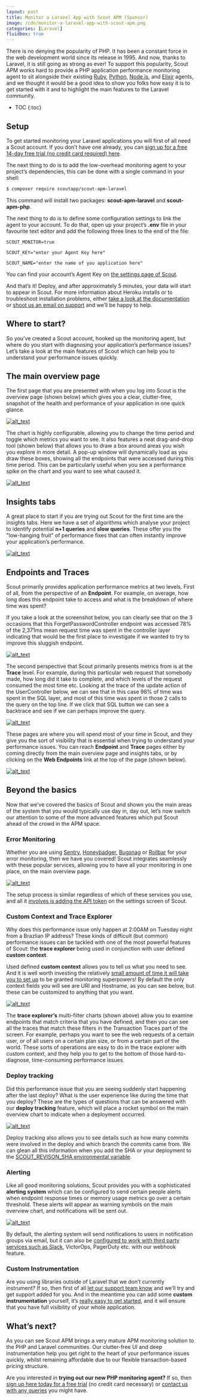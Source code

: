 ```yaml
---
layout: post
title: Monitor a Laravel App with Scout APM (Sponsor)
image: /cdn/monitor-a-laravel-app-with-scout-apm.png
categories: [Laravel]
fluidbox: true
---
```


There is no denying the popularity of PHP. It has been a constant force in the web development world since its release in 1995. And now, thanks to Laravel, it is still going as strong as ever! To support this popularity, Scout APM works hard to provide a PHP application performance monitoring agent to sit alongside their existing [Ruby](https://docs.scoutapm.com/?&_ga=2.13897777.787953493.1607361874-1921515952.1591658385#ruby-agent), [Python](https://docs.scoutapm.com/?_ga=2.13897777.787953493.1607361874-1921515952.1591658385#python-agent), [Node.js](https://docs.scoutapm.com/#nodejs-agent), and [Elixir](https://docs.scoutapm.com/?_ga=2.121896717.787953493.1607361874-1921515952.1591658385#elixir-agent) agents, and we thought it would be a good idea to show you folks how easy it is to get started with it and to highlight the main features to the Laravel community.

* TOC
{:toc}

## Setup

To get started monitoring your Laravel applications you will first of all need a Scout account. If you don’t have one already, you can [sign up for a free 14-day free trial (no credit card required) here](https://ter.li/wpbqw2).

The next thing to do is to add the low-overhead monitoring agent to your project’s dependencies, this can be done with a single command in your shell:

```bash
$ composer require scoutapp/scout-apm-laravel
```

This command will install two packages: **scout-apm-laravel** and **scout-apm-php**.

The next thing to do is to define some configuration settings to link the agent to your account. To do that, open up your project’s **.env** file in your favourite text editor and add the following three lines to the end of the file:

```
SCOUT_MONITOR=true

SCOUT_KEY="enter your Agent Key here"

SCOUT_NAME="enter the name of you application here"
```

You can find your account’s Agent Key on [the settings page of Scout](https://scoutapm.com/settings).

And that’s it! Deploy, and after approximately 5 minutes, your data will start to appear in Scout. For more information about Heroku installs or to troubleshoot installation problems, either [take a look at the documentation](https://docs.scoutapm.com/#php-agent) or [shoot us an email on support](mailto:support@scoutapm.com) and we’ll be happy to help.

## Where to start?

So you’ve created a Scout account, hooked up the monitoring agent, but where do you start with diagnosing your application’s performance issues? Let’s take a look at the main features of Scout which can help you to understand your performance issues quickly.

## The main overview page

The first page that you are presented with when you log into Scout is the overview page (shown below) which gives you a clear, clutter-free, snapshot of the health and performance of your application in one quick glance.

[![alt_text](/images/scoutapm-article/scout-image1.png)](/images/scoutapm-article/scout-image1.png)

The chart is highly configurable, allowing you to change the time period and toggle which metrics you want to see. It also features a neat drag-and-drop tool (shown below) that allows you to draw a box around areas you wish you explore in more detail. A pop-up window will dynamically load as you draw these boxes, showing all the endpoints that were accessed during this time period. This can be particularly useful when you see a performance spike on the chart and you want to see what caused it.

[![alt_text](/images/scoutapm-article/scout-image2.png)](/images/scoutapm-article/scout-image2.png)

## Insights tabs

A great place to start if you are trying out Scout for the first time are the insights tabs. Here we have a set of algorithms which analyse your project to identify potential **n+1 queries** and **slow queries**. These offer you the "low-hanging fruit" of performance fixes that can often instantly improve your application’s performance.

[![alt_text](/images/scoutapm-article/scout-image3.png)](/images/scoutapm-article/scout-image3.png)

## Endpoints and Traces

Scout primarily provides application performance metrics at two levels. First of all, from the perspective of an **Endpoint**. For example, on average, how long does this endpoint take to access and what is the breakdown of where time was spent? 

If you take a look at the screenshot below, you can clearly see that on the 3 occasions that this ForgetPasswordController endpoint was accessed 78% of the 2,371ms mean request time was spent in the controller layer indicating that would be the first place to investigate if we wanted to try to improve this sluggish endpoint.

[![alt_text](/images/scoutapm-article/scout-image4.png)](/images/scoutapm-article/scout-image4.png)

The second perspective that Scout primarily presents metrics from is at the **Trace** level. For example, during this particular web request that somebody made, how long did it take to complete, and which levels of the request consumed the most time etc. Looking at the trace of the update action of the UserController below, we can see that in this case 98% of time was spent in the SQL layer, and most of this time was spent in those 2 calls to the query on the top line. If we click that SQL button we can see a backtrace and see if we can perhaps improve the query.

[![alt_text](/images/scoutapm-article/scout-image5.png)](/images/scoutapm-article/scout-image5.png)

These pages are where you will spend most of your time in Scout, and they give you the sort of visibility that is essential when trying to understand your performance issues. You can reach **Endpoint** and **Trace** pages either by coming directly from the main overview page and insights tabs, or by clicking on the **Web Endpoints** link at the top of the page (shown below).

[![alt_text](/images/scoutapm-article/scout-image6.png)](/images/scoutapm-article/scout-image6.png)

## Beyond the basics

Now that we’ve covered the basics of Scout and shown you the main areas of the system that you would typically use day in, day out, let’s now switch our attention to some of the more advanced features which put Scout ahead of the crowd in the APM space.

### Error Monitoring

Whether you are using [Sentry](https://sentry.io/), [Honeybadger](https://www.honeybadger.io/), [Bugsnag](https://www.bugsnag.com/) or [Rollbar](https://rollbar.com/) for your error monitoring, then we have you covered! Scout integrates seamlessly with these popular services, allowing you to have all your monitoring in one place, on the main overview page.

[![alt_text](/images/scoutapm-article/scout-image7.png)](/images/scoutapm-article/scout-image7.png)

The setup process is similar regardless of which of these services you use, and all it [involves is adding the API token](https://docs.scoutapm.com/#rollbar) on the settings screen of Scout.

### Custom Context and Trace Explorer

Why does this performance issue only happen at 2:00AM on Tuesday night from a Brazlian IP address? These kinds of difficult (but common) performance issues can be tackled with one of the most powerful features of Scout: the **trace explorer** being used in conjunction with user defined **custom context**.

Used defined **custom context** allows you to tell us what you need to see. And it is well worth investing the relatively [small amount of time it will take you to set up](https://docs.scoutapm.com/#php-custom-context) to be granted monitoring superpowers! By default the only context fields you will see are URI and Hostname, as you can see below, but these can be customized to anything that you want.

[![alt_text](/images/scoutapm-article/scout-image8.png)](/images/scoutapm-article/scout-image8.png)

The **trace explorer’s** multi-filter charts (shown above) allow you to examine endpoints that match criteria that you have defined, and then you can see all the traces that match these filters in the Transaction Traces part of the screen. For example, perhaps you want to see the web requests of a certain user, or of all users on a certain plan size, or from a certain part of the world. These sorts of operations are easy to do in the trace explorer with custom context, and they help you to get to the bottom of those hard-to-diagnose, time-consuming performance issues.

### Deploy tracking

Did this performance issue that you are seeing suddenly start happening after the last deploy? What is the user experience like during the time that you deploy? These are the types of questions that can be answered with our **deploy tracking** feature, which will place a rocket symbol on the main overview chart to indicate when a deployment occurred.

[![alt_text](/images/scoutapm-article/scout-image9.png)](/images/scoutapm-article/scout-image9.png)

Deploy tracking also allows you to see details such as how many commits were involved in the deploy and which branch the commits came from. We can glean all this information when you add the SHA or your deployment to the [SCOUT_REVISON_SHA environmental variable](https://docs.scoutapm.com/#php-deploy-tracking-config).

### Alerting

Like all good monitoring solutions, Scout provides you with a sophisticated **alerting system** which can be configured to send certain people alerts when endpoint response times or memory usage metrics go over a certain threshold. These alerts will appear as warning symbols on the main overview chart, and notifications will be sent out.

[![alt_text](/images/scoutapm-article/scout-image10.png)](/images/scoutapm-article/scout-image10.png)

By default, the alerting system will send notifications to users in notification groups via email, but it can also be [configured to work with third party services such as Slack](https://docs.scoutapm.com/#slack), VictorOps, PagerDuty etc. with our webhook feature.

### Custom Instrumentation

Are you using libraries outside of Laravel that we don’t currently instrument? If so, then first of all [let our support team know](mailto:support@scoutapm.com) and we’ll try and get support added for you. And in the meantime you can add some **custom instrumentation** yourself, it’s [really easy to get started](https://docs.scoutapm.com/#php-custom-instrumentation), and it will ensure that you have full visibility of your whole application.

## What’s next?

As you can see Scout APM brings a very mature APM monitoring solution to the PHP and Laravel communities. Our clutter-free UI and deep instrumentation help you get right to the heart of your performance issues quickly, whilst remaining affordable due to our flexible transaction-based pricing structure.

Are you interested in **trying out our new PHP monitoring agent?** If so, then [sign up here today for a free trial](https://ter.li/wpbqw2) (no credit card necessary) or [contact us with any queries](mailto:support@scoutapm.com) you might have.
